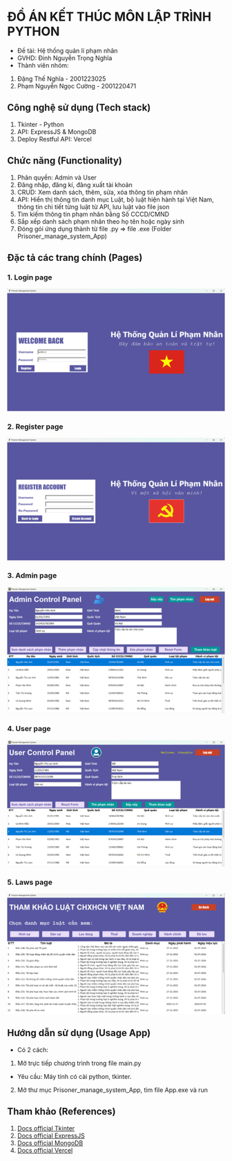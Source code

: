 # ĐỒ ÁN KẾT THÚC MÔN LẬP TRÌNH PYTHON
- Đề tài: Hệ thống quản lí phạm nhân
- GVHD: Đinh Nguyễn Trọng Nghĩa
- Thành viên nhóm:
1. Đặng Thế Nghĩa - 2001223025
2. Phạm Nguyễn Ngọc Cường - 2001220471

## Công nghệ sử dụng (Tech stack)
1. Tkinter - Python
2. API: ExpressJS & MongoDB
3. Deploy Restful API: Vercel

## Chức năng (Functionality)
1. Phân quyền: Admin và User
2. Đăng nhập, đăng kí, đăng xuất tài khoản
3. CRUD: Xem danh sách, thêm, sửa, xóa thông tin phạm nhân
4. API: Hiển thị thông tin danh mục Luật, bộ luật hiện hành tại Việt Nam, 
thông tin chi tiết từng luật từ API, lưu luật vào file json
5. Tìm kiếm thông tin phạm nhân bằng Số CCCD/CMND
6. Sắp xếp danh sách phạm nhân theo họ tên hoặc ngày sinh
7. Đóng gói ứng dụng thành từ file .py => file .exe (Folder Prisoner_manage_system_App)

## Đặc tả các trang chính (Pages)
### 1. Login page
![](img/login_page.png)

### 2. Register page
![](img/register_page.png)

### 3. Admin page
![](img/admin_page.png)

### 4. User page
![](img/user_page.png)

### 5. Laws page
![](img/laws_page.png)


## Hướng dẫn sử dụng (Usage App)
* Có 2 cách: 
1. Mở trực tiếp chương trình trong file main.py
- Yêu cầu: Máy tính có cài python, tkinter.
2. Mở thư mục Prisoner_manage_system_App, tìm file App.exe và run

## Tham khảo (References)
1. [Docs official Tkinter](https://docs.python.org/3/library/tkinter.html)
2. [Docs official ExpressJS](https://expressjs.com/)
3. [Docs official MongoDB](https://github.com/mongodb/docs)
4. [Docs official Vercel](https://vercel.com/docs/deployments/overview)